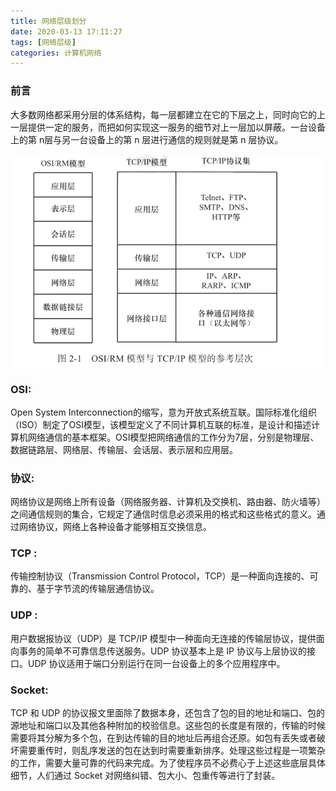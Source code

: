 ```yaml
---
title: 网络层级划分
date: 2020-03-13 17:11:27
tags: [网络层级]
categories: 计算机网络
---
```


### 前言

大多数网络都采用分层的体系结构，每一层都建立在它的下层之上，同时向它的上一层提供一定的服务，而把如何实现这一服务的细节对上一层加以屏蔽。一台设备上的第 n层与另一台设备上的第 n 层进行通信的规则就是第 n 层协议。

<!--more-->

![](wangluocengji/123.png)

### OSI:

Open System Interconnection的缩写，意为开放式系统互联。国际标准化组织（ISO）制定了OSI模型，该模型定义了不同计算机互联的标准，是设计和描述计算机网络通信的基本框架。OSI模型把网络通信的工作分为7层，分别是物理层、数据链路层、网络层、传输层、会话层、表示层和应用层。

### 协议:

网络协议是网络上所有设备（网络服务器、计算机及交换机、路由器、防火墙等）之间通信规则的集合，它规定了通信时信息必须采用的格式和这些格式的意义。通过网络协议，网络上各种设备才能够相互交换信息。

### TCP :

传输控制协议（Transmission Control Protocol，TCP）是一种面向连接的、可靠的、基于字节流的传输层通信协议。

### UDP :

用户数据报协议（UDP）是 TCP/IP 模型中一种面向无连接的传输层协议，提供面向事务的简单不可靠信息传送服务。UDP 协议基本上是 IP 协议与上层协议的接口。UDP 协议适用于端口分别运行在同一台设备上的多个应用程序中。

### Socket:

TCP 和 UDP 的协议报文里面除了数据本身，还包含了包的目的地址和端口、包的源地址和端口以及其他各种附加的校验信息。这些包的长度是有限的，传输的时候需要将其分解为多个包，在到达传输的目的地址后再组合还原。如包有丢失或者破坏需要重传时，则乱序发送的包在达到时需要重新排序。处理这些过程是一项繁杂的工作，需要大量可靠的代码来完成。为了使程序员不必费心于上述这些底层具体细节，人们通过 Socket 对网络纠错、包大小、包重传等进行了封装。
